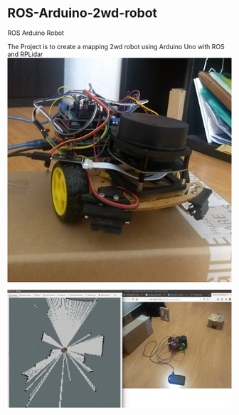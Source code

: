 # ROS-Arduino-2wd-robot
ROS Arduino Robot 

The Project is to create a mapping 2wd robot using Arduino Uno with ROS and RPLidar
![](images\ROSbot.jpeg)

![](images\HectorslamTest.png)
